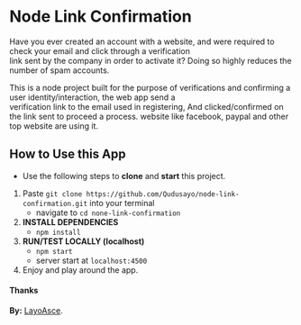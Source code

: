 Node Link Confirmation
=====================
Have you ever created an account with a website, and were required to check your email and click through a verification   
link sent by the company in order to activate it? Doing so highly reduces the number of spam accounts.

This is a node project built for the purpose of verifications and confirming a user identity/interaction, the web app send a   
verification link to the email used in registering, And clicked/confirmed on the link sent to proceed a process. 
website like facebook, paypal and other top website are using it.

## How to Use this App
* Use the following steps to **clone** and **start** this project.
1. Paste ```git clone https://github.com/Qudusayo/node-link-confirmation.git``` into your terminal
    - navigate to ` cd none-link-confirmation `
2. **INSTALL DEPENDENCIES**
    - `npm install`
3. **RUN/TEST LOCALLY (localhost)**
    - `npm start`
    - server start at `localhost:4500`
2. Enjoy and play around the app.

#### Thanks    
**By:** [LayoAsce](https://github.com/LayoAsce "Github profile").
